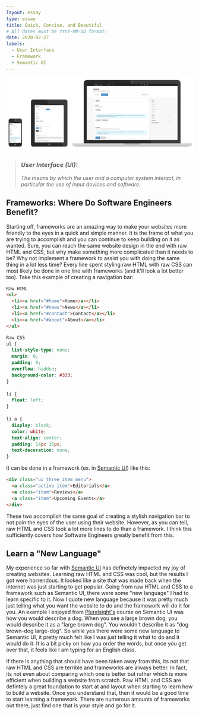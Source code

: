 ```yaml
---
layout: essay
type: essay
title: Quick, Concise, and Beautiful
# All dates must be YYYY-MM-DD format!
date: 2020-02-27
labels:
  - User Interface
  - Framework
  - Semantic UI
---
```


<img class="ui centered fluid rounded image" src="../images/semanticUI.png">

> ### *User Interface (UI):*
> *The means by which the user and a computer system interact,* 
> *in particular the use of input devices and software.*

## Frameworks: Where Do Software Engineers Benefit?
Starting off, frameworks are an amazing way to make your websites more friendly to the eyes in a quick and simple manner. It is the frame of what you are trying to accomplish and you can continue to keep building on it as wanted. Sure, you can reach the same website design in the end with raw HTML and CSS, but why make something more complicated than it needs to be? Why not implement a framework to assist you with doing the same thing in a lot less time? Every line spent styling raw HTML with raw CSS can most likely be done in one line with frameworks (and it'll look a lot better too). Take this example of creating a navigation bar:
```html
Raw HTML
<ul>
  <li><a href="#home">Home</a></li>
  <li><a href="#news">News</a></li>
  <li><a href="#contact">Contact</a></li>
  <li><a href="#about">About</a></li>
</ul>
```
```css
Raw CSS
ul {
  list-style-type: none;
  margin: 0;
  padding: 0;
  overflow: hidden;
  background-color: #333;
}

li {
  float: left;
}

li a {
  display: block;
  color: white;
  text-align: center;
  padding: 14px 16px;
  text-decoration: none;
}
```
It can be done in a framework (ex. in [Semantic UI](semantic-ui.com)) like this:
```html
<div class="ui three item menu">
  <a class="active item">Editorials</a>
  <a class="item">Reviews</a>
  <a class="item">Upcoming Events</a>
</div>
```
These two accomplish the same goal of creating a stylish navigation bar to not pain the eyes of the user using their website. However, as you can tell, raw HTML and CSS took a lot more lines to do than a framework. I think this sufficiently covers how Software Engineers greatly benefit from this.

## Learn a "New Language"
My experience so far with [Semantic UI](semantic-ui.com) has definetely impacted my joy of creating websites. Learning raw HTML and CSS was cool, but the results I got were horrendous. It looked like a site that was made back when the internet was just starting to get popular. Going from raw HTML and CSS to a framework such as Semantic UI, there were some "new language" I had to learn specific to it. Now I quote new language because it was pretty much just telling what you want the website to do and the framework will do it for you. An example I enjoyed from [Pluralsight's](www.pluralsight.com) course on Semantic UI was how you would describe a dog. When you see a large brown dog, you would describe it as a "large brown dog". You wouldn't describe it as "dog brown-dog large-dog". So while yes there were some new language to Semantic UI, it pretty much felt like I was just telling it what to do and it would do it. It is a bit picky on how you order the words, but once you get over that, it feels like I am typing for an English class.

If there is anything that should have been taken away from this, its not that raw HTML and CSS are terrible and frameworks are always better. In fact, its not even about comparing which one is better but rather which is more efficient when building a website from scratch. Raw HTML and CSS are defintely a great foundation to start at and layout when starting to learn how to build a website. Once you understand that, then it would be a good time to start learning a framework. There are numerous amounts of frameworks out there, just find one that is your style and go for it.